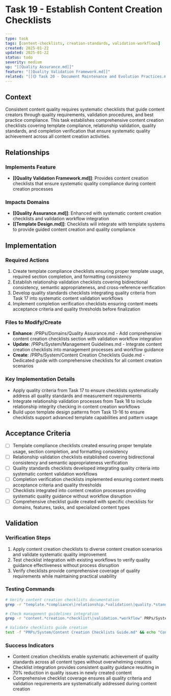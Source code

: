 # Task 19 - Establish Content Creation Checklists

```yaml
---
type: task
tags: [content-checklists, creation-standards, validation-workflows]
created: 2025-01-22
updated: 2025-01-22
status: todo
severity: medium
up: "[[Quality Assurance.md]]"
feature: "[[Quality Validation Framework.md]]"
related: "[[🟡 Task 20 - Document Maintenance and Evolution Practices.md]]"
---
```

## Context

Consistent content quality requires systematic checklists that guide content creators through quality requirements, validation procedures, and best practice compliance. This task establishes comprehensive content creation checklists covering template compliance, relationship validation, quality standards, and completion verification that ensure systematic quality achievement across all content creation activities.

## Relationships

### Implements Feature

- **[[Quality Validation Framework.md]]**: Provides content creation checklists that ensure systematic quality compliance during content creation processes

### Impacts Domains

- **[[Quality Assurance.md]]**: Enhanced with systematic content creation checklists and validation workflow integration
- **[[Template Design.md]]**: Checklists will integrate with template systems to provide guided content creation and quality compliance

## Implementation

### Required Actions

1. Create template compliance checklists ensuring proper template usage, required section completion, and formatting consistency
2. Establish relationship validation checklists covering bidirectional consistency, semantic appropriateness, and cross-reference verification
3. Develop quality standards checklists integrating quality criteria from Task 17 into systematic content validation workflows
4. Implement completion verification checklists ensuring content meets acceptance criteria and quality thresholds before finalization

### Files to Modify/Create

- **Enhance**: /PRPs/Domains/Quality Assurance.md - Add comprehensive content creation checklists section with validation workflow integration
- **Update**: /PRPs/System/Management Guidelines.md - Integrate content creation checklists into management processes and workflow guidance
- **Create**: /PRPs/System/Content Creation Checklists Guide.md - Dedicated guide with comprehensive checklists for all content creation scenarios

### Key Implementation Details

- Apply quality criteria from Task 17 to ensure checklists systematically address all quality standards and measurement requirements
- Integrate relationship validation processes from Task 18 to include relationship integrity checking in content creation workflows
- Build upon template design patterns from Task 13-16 to ensure checklists support advanced template capabilities and pattern usage

## Acceptance Criteria

- [ ] Template compliance checklists created ensuring proper template usage, section completion, and formatting consistency
- [ ] Relationship validation checklists established covering bidirectional consistency and semantic appropriateness verification
- [ ] Quality standards checklists developed integrating quality criteria into systematic content validation workflows
- [ ] Completion verification checklists implemented ensuring content meets acceptance criteria and quality thresholds
- [ ] Checklists integrated into content creation processes providing systematic quality guidance without workflow disruption
- [ ] Comprehensive checklist guide created with specific checklists for domains, features, tasks, and specialized content types

## Validation

### Verification Steps

1. Apply content creation checklists to diverse content creation scenarios and validate systematic quality improvement
2. Test checklist integration with existing workflows to verify quality guidance effectiveness without process disruption
3. Verify checklists provide comprehensive coverage of quality requirements while maintaining practical usability

### Testing Commands

```bash
# Verify content creation checklists documentation
grep -r "template.*compliance\|relationship.*validation\|quality.*standards\|completion.*verification" PRPs/Domains/Quality\ Assurance.md

# Check management guidelines integration
grep -r "content.*creation.*checklist\|validation.*workflow" PRPs/System/Management\ Guidelines.md

# Validate checklists guide creation
test -f "PRPs/System/Content Creation Checklists Guide.md" && echo "Content creation checklists guide created"
```

### Success Indicators

- Content creation checklists enable systematic achievement of quality standards across all content types without overwhelming creators
- Checklist integration provides consistent quality guidance resulting in 70% reduction in quality issues in newly created content
- Comprehensive checklist coverage ensures all quality criteria and validation requirements are systematically addressed during content creation